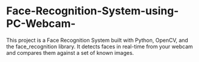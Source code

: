 # Face-Recognition-System-using-PC-Webcam-
This project is a Face Recognition System built with Python, OpenCV, and the face_recognition library. It detects faces in real-time from your webcam and compares them against a set of known images.
